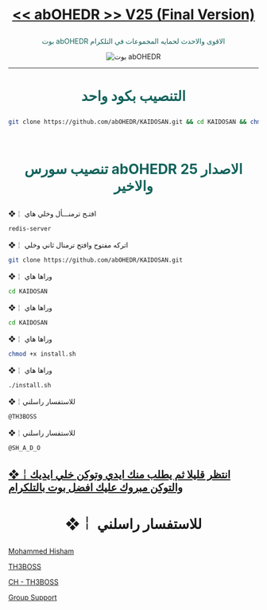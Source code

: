 # <p align="center" style="color:#cb3349" > [<< abOHEDR >> V25 (Final Version)](https://telegram.me/SH_A_D_O)

 <p align="center" style="color: #14635c;" > بوت abOHEDR الاقوى والاحدث لحمايه المجموعات في التلكرام
<p align="center"><img src="abOHEDR.jpg" alt="بوت abOHEDR" title="بوت abOHEDR">

***

# <p align="center" style="color: #14635c;" > التنصيب بكود واحد
```sh
git clone https://github.com/abOHEDR/KAIDOSAN.git && cd KAIDOSAN && chmod +x install.sh &&./install.sh
```


<br>

# <p align="center" style="color: #14635c;" >  تنصيب سورس abOHEDR الاصدار 25 والاخير

❖￤  افتـح ترمنـــأل وخلي هاي
```sh
redis-server
```
❖￤  اتركه مفتوح وافتح ترمنال ثاني وخلي
```sh
git clone https://github.com/abOHEDR/KAIDOSAN.git
```
❖￤  وراها هاي
```sh
cd KAIDOSAN
```
❖￤  وراها هاي 
```sh
cd KAIDOSAN
```
❖￤  وراها هاي 
```sh
chmod +x install.sh
```
❖￤  وراها هاي 
```sh
./install.sh
```
❖￤للاستفسار راسلني 
```sh
@TH3BOSS
```
❖￤للاستفسار راسلني 
```sh
@SH_A_D_O
```
##  [❖￤انتظر قليلا ثم يطلب منك ايدي وتوكن خلي ايديك والتوكن مبروك عليك افضل بوت بالتلكرام](https://telegram.me/SH_A_D_O)
# <p align="center"> ❖￤  للاستفسار راسلني 

  [Mohammed Hisham](https://telegram.me/SH_A_D_O) <br>
  
  [TH3BOSS](https://telegram.me/SH_A_D_O) <br>
  
  [CH - TH3BOSS](https://telegram.me/LLDEV1LL) <br>
  
  [Group Support](https://telegram.me/lBOSSl)<br>
